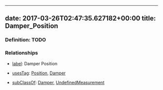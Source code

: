 
---
date: 2017-03-26T02:47:35.627182+00:00
title: Damper_Position
---
### Definition: TODO

### Relationships

* [label](http://www.w3.org/2000/01/rdf-schema#label): Damper Position

* [usesTag](https://brickschema.org/schema/1.0/BrickFrame#usesTag): [Position](https://brickschema.org/schema/1.0/BrickTag#Position), [Damper](https://brickschema.org/schema/1.0/BrickTag#Damper)

* [subClassOf](http://www.w3.org/2000/01/rdf-schema#subClassOf): [Damper](https://brickschema.org/schema/1.0/Brick#Damper), [UndefinedMeasurement](https://brickschema.org/schema/1.0/Brick#UndefinedMeasurement)
